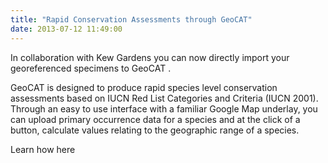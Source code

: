 ```yaml
---
title: "Rapid Conservation Assessments through GeoCAT"
date: 2013-07-12 11:49:00
---
```


In collaboration with Kew Gardens you can now directly import your georeferenced specimens to GeoCAT .

GeoCAT is designed to produce rapid species level conservation assessments based on IUCN Red List Categories and Criteria (IUCN 2001). Through an easy to use interface with a familiar Google Map underlay, you can upload primary occurrence data for a species and at the click of a button, calculate values relating to the geographic range of a species.

Learn how here

